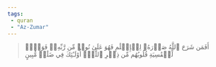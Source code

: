 ```yaml
---
tags: 
 - quran 
 - "Az-Zumar"
---
```


> أَفَمَن شَرَحَ ٱللَّهُ صَدۡرَهُۥ لِلۡإِسۡلَٰمِ فَهُوَ عَلَىٰ نُورٖ مِّن رَّبِّهِۦۚ فَوَيۡلٞ لِّلۡقَٰسِيَةِ قُلُوبُهُم مِّن ذِكۡرِ ٱللَّهِۚ أُوْلَـٰٓئِكَ فِي ضَلَٰلٖ مُّبِينٍ

